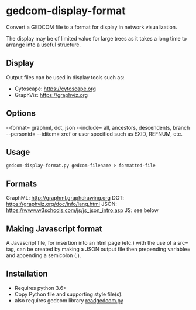 # gedcom-display-format
Convert a GEDCOM file to a format for display in network visualization.

The display may be of limited value for large trees as it takes a long time to arrange into a useful structure.

## Display ##

Output files can be used in display tools such as:
- Cytoscape: https://cytoscape.org
- GraphViz: https://graphviz.org

## Options ##

--format= graphml, dot, json
--include= all, ancestors, descendents, branch
--personid= <id value>
--iditem=  xref or user specified such as EXID, REFNUM, etc.

## Usage ##

```
gedcom-display-format.py gedcom-filename > formatted-file
```

## Formats ##

GraphML: http://graphml.graphdrawing.org
DOT: https://graphviz.org/doc/info/lang.html
JSON: https://www.w3schools.com/js/js_json_intro.asp
JS: see below

## Making Javascript format ##

A Javascript file, for insertion into an html page (etc.) with the use of a src= tag,
  can be created by making a JSON output file then prepending variable= and appending a semicolon (;).

## Installation ##

- Requires python 3.6+
- Copy Python file and supporting style file(s).
- also requires gedcom library [readgedcom.py](https://github.com/johnandrea/readgedcom)
